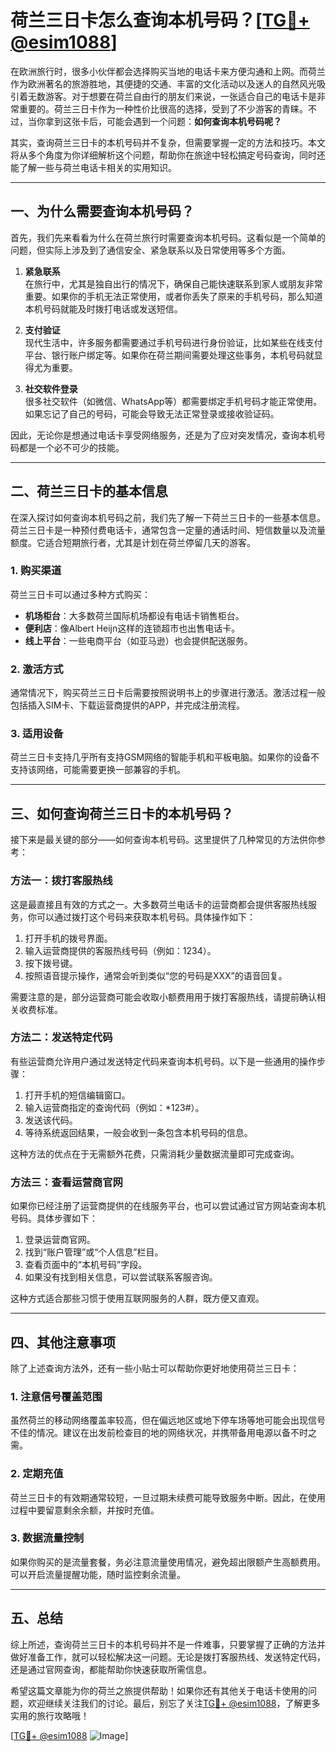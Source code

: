 # 荷兰三日卡怎么查询本机号码？[[TG💪+ @esim1088](https://t.me/s/esim1088)]

在欧洲旅行时，很多小伙伴都会选择购买当地的电话卡来方便沟通和上网。而荷兰作为欧洲著名的旅游胜地，其便捷的交通、丰富的文化活动以及迷人的自然风光吸引着无数游客。对于想要在荷兰自由行的朋友们来说，一张适合自己的电话卡是非常重要的。荷兰三日卡作为一种性价比很高的选择，受到了不少游客的青睐。不过，当你拿到这张卡后，可能会遇到一个问题：**如何查询本机号码呢？**

其实，查询荷兰三日卡的本机号码并不复杂，但需要掌握一定的方法和技巧。本文将从多个角度为你详细解析这个问题，帮助你在旅途中轻松搞定号码查询，同时还能了解一些与荷兰电话卡相关的实用知识。

---

## 一、为什么需要查询本机号码？

首先，我们先来看看为什么在荷兰旅行时需要查询本机号码。这看似是一个简单的问题，但实际上涉及到了通信安全、紧急联系以及日常使用等多个方面。

1. **紧急联系**  
   在旅行中，尤其是独自出行的情况下，确保自己能快速联系到家人或朋友非常重要。如果你的手机无法正常使用，或者你丢失了原来的手机号码，那么知道本机号码就能及时拨打电话或发送短信。

2. **支付验证**  
   现代生活中，许多服务都需要通过手机号码进行身份验证，比如某些在线支付平台、银行账户绑定等。如果你在荷兰期间需要处理这些事务，本机号码就显得尤为重要。

3. **社交软件登录**  
   很多社交软件（如微信、WhatsApp等）都需要绑定手机号码才能正常使用。如果忘记了自己的号码，可能会导致无法正常登录或接收验证码。

因此，无论你是想通过电话卡享受网络服务，还是为了应对突发情况，查询本机号码都是一个必不可少的技能。

---

## 二、荷兰三日卡的基本信息

在深入探讨如何查询本机号码之前，我们先了解一下荷兰三日卡的一些基本信息。荷兰三日卡是一种预付费电话卡，通常包含一定量的通话时间、短信数量以及流量额度。它适合短期旅行者，尤其是计划在荷兰停留几天的游客。

### 1. **购买渠道**
荷兰三日卡可以通过多种方式购买：
- **机场柜台**：大多数荷兰国际机场都设有电话卡销售柜台。
- **便利店**：像Albert Heijn这样的连锁超市也出售电话卡。
- **线上平台**：一些电商平台（如亚马逊）也会提供配送服务。

### 2. **激活方式**
通常情况下，购买荷兰三日卡后需要按照说明书上的步骤进行激活。激活过程一般包括插入SIM卡、下载运营商提供的APP，并完成注册流程。

### 3. **适用设备**
荷兰三日卡支持几乎所有支持GSM网络的智能手机和平板电脑。如果你的设备不支持该网络，可能需要更换一部兼容的手机。

---

## 三、如何查询荷兰三日卡的本机号码？

接下来是最关键的部分——如何查询本机号码。这里提供了几种常见的方法供你参考：

### 方法一：拨打客服热线
这是最直接且有效的方式之一。大多数荷兰电话卡的运营商都会提供客服热线服务，你可以通过拨打这个号码来获取本机号码。具体操作如下：
1. 打开手机的拨号界面。
2. 输入运营商提供的客服热线号码（例如：1234）。
3. 按下拨号键。
4. 按照语音提示操作，通常会听到类似“您的号码是XXX”的语音回复。

需要注意的是，部分运营商可能会收取小额费用用于拨打客服热线，请提前确认相关收费标准。

### 方法二：发送特定代码
有些运营商允许用户通过发送特定代码来查询本机号码。以下是一些通用的操作步骤：
1. 打开手机的短信编辑窗口。
2. 输入运营商指定的查询代码（例如：*123#）。
3. 发送该代码。
4. 等待系统返回结果，一般会收到一条包含本机号码的信息。

这种方法的优点在于无需额外花费，只需消耗少量数据流量即可完成查询。

### 方法三：查看运营商官网
如果你已经注册了运营商提供的在线服务平台，也可以尝试通过官方网站查询本机号码。具体步骤如下：
1. 登录运营商官网。
2. 找到“账户管理”或“个人信息”栏目。
3. 查看页面中的“本机号码”字段。
4. 如果没有找到相关信息，可以尝试联系客服咨询。

这种方式适合那些习惯于使用互联网服务的人群，既方便又直观。

---

## 四、其他注意事项

除了上述查询方法外，还有一些小贴士可以帮助你更好地使用荷兰三日卡：

### 1. 注意信号覆盖范围
虽然荷兰的移动网络覆盖率较高，但在偏远地区或地下停车场等地可能会出现信号不佳的情况。建议在出发前检查目的地的网络状况，并携带备用电源以备不时之需。

### 2. 定期充值
荷兰三日卡的有效期通常较短，一旦过期未续费可能导致服务中断。因此，在使用过程中要留意剩余余额，并按时充值。

### 3. 数据流量控制
如果你购买的是流量套餐，务必注意流量使用情况，避免超出限额产生高额费用。可以开启流量提醒功能，随时监控剩余流量。

---

## 五、总结

综上所述，查询荷兰三日卡的本机号码并不是一件难事，只要掌握了正确的方法并做好准备工作，就可以轻松解决这一问题。无论是拨打客服热线、发送特定代码，还是通过官网查询，都能帮助你快速获取所需信息。

希望这篇文章能为你的荷兰之旅提供帮助！如果你还有其他关于电话卡使用的问题，欢迎继续关注我们的讨论。最后，别忘了关注[TG💪+ @esim1088](https://t.me/s/esim1088)，了解更多实用的旅行攻略哦！

[[TG💪+ @esim1088](https://t.me/s/esim1088) ![Image](https://i.postimg.cc/4NQfJmqS/Snipaste-2025-05-13-00-14-12.png)]